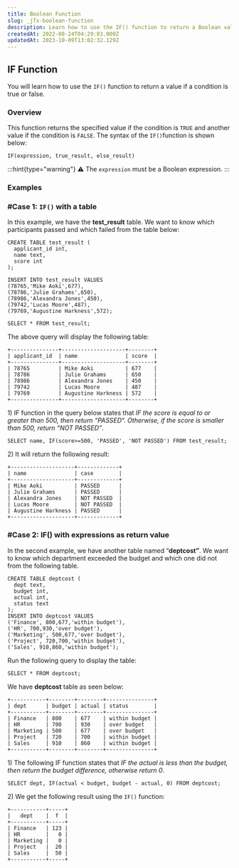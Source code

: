 ```yaml
---
title: Boolean Function
slug: _jTx-boolean-function
description: Learn how to use the IF() function to return a Boolean value (either true or false) based on a specified condition. The guide also goes over more details.
createdAt: 2022-08-24T04:29:03.000Z
updatedAt: 2023-10-09T13:02:32.129Z
---
```


## IF Function

You will learn how to use the `IF()` function to return a value if a condition is true or false.

### Overview

This function returns the specified value if the condition is `TRUE` and another value if the condition is `FALSE`.  The syntax of the `IF()`function is shown below:

```pgsql
IF(expression, true_result, else_result)
```

:::hint{type="warning"}
⚠️ The `expression` must be a Boolean expression.
:::

### Examples

### #Case 1: `IF()` with a table

In this example, we have the **test\_result** table. We want to know which participants passed and which failed from the table below:

```pgsql
CREATE TABLE test_result (
  applicant_id int,
  name text,
  score int
);

INSERT INTO test_result VALUES 
(78765,'Mike Aoki',677),
(78786,'Julie Grahams',650),
(78986,'Alexandra Jones',450),
(79742,'Lucas Moore',487),
(79769,'Augustine Harkness',572);
```

```pgsql
SELECT * FROM test_result;
```

The above query will display the following table:

```pgsql
+---------------+--------------------+--------+
| applicant_id  | name               | score  |
+---------------+--------------------+--------+
| 78765         | Mike Aoki          | 677    |
| 78786         | Julie Grahams      | 650    |
| 78986         | Alexandra Jones    | 450    |
| 79742         | Lucas Moore        | 487    |
| 79769         | Augustine Harkness | 572    |
+---------------+--------------------+--------+
```

1\) IF function in the query below states that *IF the score is equal to or greater than 500, then return “PASSED“. Otherwise, if the score is smaller than 500, return “NOT PASSED”*.

```pgsql
SELECT name, IF(score>=500, 'PASSED', 'NOT PASSED') FROM test_result; 
```

2\) It will return the following result:&#x20;

```pgsql
+--------------------+-------------+
| name	             | case        |
+--------------------+-------------+
| Mike Aoki	         | PASSED      |
| Julie Grahams	     | PASSED      |
| Alexandra Jones	 | NOT PASSED  |
| Lucas Moore	     | NOT PASSED  |
| Augustine Harkness | PASSED      |
+--------------------+-------------+
```

### #Case 2: IF() with expressions as return value

In the second example, we have another table named “**deptcost”**. We want to know which department exceeded the budget and which one did not from the following table.

```pgsql
CREATE TABLE deptcost (
  dept text,
  budget int,
  actual int,
  status text
);
INSERT INTO deptcost VALUES
('Finance', 800,677,'within budget'),
('HR', 700,930,'over budget'),
('Marketing', 500,677,'over budget'),
('Project', 720,700,'within budget'),
('Sales', 910,860,'within budget');
```

Run the following query to display the table:

```pgsql
SELECT * FROM deptcost;
```

We have **deptcost** table as seen below:

```pgsql
+-----------+--------+--------+---------------+
| dept      | budget | actual | status        |
+-----------+--------+--------+---------------+
| Finance   | 800	 | 677	  | within budget |
| HR	    | 700    | 930	  | over budget   |
| Marketing | 500    | 677	  | over budget   |
| Project	| 720    | 700	  | within budget |
| Sales	    | 910	 | 860    | within budget |
+-----------+--------+--------+---------------+
```

1\) The following IF function states that *IF the actual is less than the budget, then return the budget difference, otherwise return 0*.

```pgsql
SELECT dept, IF(actual < budget, budget - actual, 0) FROM deptcost;
```

2\) We get the following result using the `IF()` function:

```pgsql
+-----------+-----+
|   dept    |  f  |
+-----------+-----+
| Finance   | 123 |
| HR        |   0 |
| Marketing |   0 |
| Project   |  20 |
| Sales     |  50 |
+-----------+-----+
```


